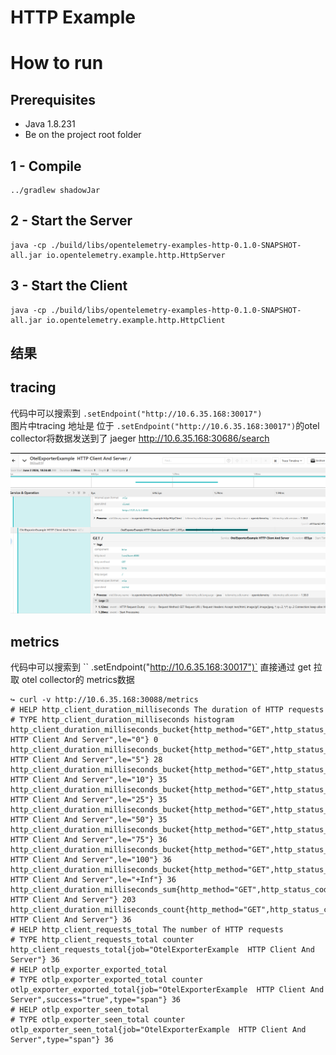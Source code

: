 # HTTP Example

# How to run

## Prerequisites
* Java 1.8.231
* Be on the project root folder

## 1 - Compile 
```shell script
../gradlew shadowJar
```

## 2 - Start the Server
```shell script
java -cp ./build/libs/opentelemetry-examples-http-0.1.0-SNAPSHOT-all.jar io.opentelemetry.example.http.HttpServer
```
 
## 3 - Start the Client
```shell script
java -cp ./build/libs/opentelemetry-examples-http-0.1.0-SNAPSHOT-all.jar io.opentelemetry.example.http.HttpClient
```

## 结果 

## tracing  
代码中可以搜索到  `.setEndpoint("http://10.6.35.168:30017") `  
图片中tracing 地址是  位于 `.setEndpoint("http://10.6.35.168:30017")`的otel collector将数据发送到了  jaeger
http://10.6.35.168:30686/search   

![img.png](img.png)
## metrics 
代码中可以搜索到  `` .setEndpoint("http://10.6.35.168:30017")`
直接通过 get 拉取  otel collector的 metrics数据

```shell
↪ curl -v http://10.6.35.168:30088/metrics                                                                                                                
# HELP http_client_duration_milliseconds The duration of HTTP requests
# TYPE http_client_duration_milliseconds histogram
http_client_duration_milliseconds_bucket{http_method="GET",http_status_code="200",http_url="http://127.0.0.1:8080",job="OtelExporterExample  HTTP Client And Server",le="0"} 0
http_client_duration_milliseconds_bucket{http_method="GET",http_status_code="200",http_url="http://127.0.0.1:8080",job="OtelExporterExample  HTTP Client And Server",le="5"} 28
http_client_duration_milliseconds_bucket{http_method="GET",http_status_code="200",http_url="http://127.0.0.1:8080",job="OtelExporterExample  HTTP Client And Server",le="10"} 35
http_client_duration_milliseconds_bucket{http_method="GET",http_status_code="200",http_url="http://127.0.0.1:8080",job="OtelExporterExample  HTTP Client And Server",le="25"} 35
http_client_duration_milliseconds_bucket{http_method="GET",http_status_code="200",http_url="http://127.0.0.1:8080",job="OtelExporterExample  HTTP Client And Server",le="50"} 35
http_client_duration_milliseconds_bucket{http_method="GET",http_status_code="200",http_url="http://127.0.0.1:8080",job="OtelExporterExample  HTTP Client And Server",le="75"} 36
http_client_duration_milliseconds_bucket{http_method="GET",http_status_code="200",http_url="http://127.0.0.1:8080",job="OtelExporterExample  HTTP Client And Server",le="100"} 36
http_client_duration_milliseconds_bucket{http_method="GET",http_status_code="200",http_url="http://127.0.0.1:8080",job="OtelExporterExample  HTTP Client And Server",le="+Inf"} 36
http_client_duration_milliseconds_sum{http_method="GET",http_status_code="200",http_url="http://127.0.0.1:8080",job="OtelExporterExample  HTTP Client And Server"} 203
http_client_duration_milliseconds_count{http_method="GET",http_status_code="200",http_url="http://127.0.0.1:8080",job="OtelExporterExample  HTTP Client And Server"} 36
# HELP http_client_requests_total The number of HTTP requests
# TYPE http_client_requests_total counter
http_client_requests_total{job="OtelExporterExample  HTTP Client And Server"} 36
# HELP otlp_exporter_exported_total
# TYPE otlp_exporter_exported_total counter
otlp_exporter_exported_total{job="OtelExporterExample  HTTP Client And Server",success="true",type="span"} 36
# HELP otlp_exporter_seen_total
# TYPE otlp_exporter_seen_total counter
otlp_exporter_seen_total{job="OtelExporterExample  HTTP Client And Server",type="span"} 36
```